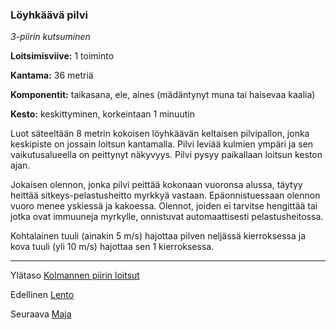 ### Löyhkäävä pilvi

*3-piirin kutsuminen* 

**Loitsimisviive:** 1 toiminto

**Kantama:** 36 metriä

**Komponentit:** taikasana, ele, aines (mädäntynyt muna tai haisevaa kaalia)

**Kesto:** keskittyminen, korkeintaan 1 minuutin

Luot säteeltään 8 metrin kokoisen löyhkäävän keltaisen pilvipallon, jonka keskipiste on jossain loitsun kantamalla. Pilvi leviää kulmien ympäri ja sen vaikutusalueella on peittynyt näkyvyys. Pilvi pysyy paikallaan loitsun keston ajan.

Jokaisen olennon, jonka pilvi peittää kokonaan vuoronsa alussa, täytyy heittää sitkeys-pelastusheitto myrkkyä vastaan. Epäonnistuessaan olennon vuoro menee yskiessä ja kakoessa. Olennot, joiden ei tarvitse hengittää tai jotka ovat immuuneja myrkylle, onnistuvat automaattisesti pelastusheitossa. 

Kohtalainen tuuli (ainakin 5 m/s) hajottaa pilven neljässä kierroksessa ja kova tuuli (yli 10 m/s) hajottaa sen 1 kierroksessa.

----

Ylätaso [Kolmannen piirin loitsut](3_piirin_loitsut.md)

Edellinen [Lento](Lento.md)

Seuraava [Maja](Maja.md)
